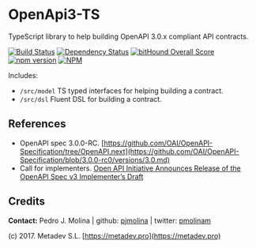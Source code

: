 # OpenApi3-TS

TypeScript library to help building OpenAPI 3.0.x compliant API contracts.


[![Build Status](https://travis-ci.org/metadevpro/openapi3-ts.svg?branch=master)](https://travis-ci.org/metadevpro/openapi3-ts)
[![Dependency Status](https://david-dm.org/metadevpro/openapi3-ts.svg)](https://david-dm.org/metadevpro/openapi3-ts)
[![bitHound Overall Score](https://www.bithound.io/github/metadevpro/openapi3-ts/badges/score.svg)](https://www.bithound.io/github/metadevpro/openapi3-ts)
[![npm version](https://badge.fury.io/js/openapi3-ts.svg)](http://badge.fury.io/js/openapi3-ts)
[![NPM](https://nodei.co/npm/openapi3-ts.png?downloads=true&downloadRank=true&stars=true)](https://nodei.co/npm/openapi3-ts/)


Includes:

* `/src/model` TS typed interfaces for helping building a contract.
* `/src/dsl` Fluent DSL for building a contract.

## References

* OpenAPI spec 3.0.0-RC. [https://github.com/OAI/OpenAPI-Specification/tree/OpenAPI.next](https://github.com/OAI/OpenAPI-Specification/blob/3.0.0-rc0/versions/3.0.md)
* Call for implementers. [Open API Initiative Announces Release of the OpenAPI Spec v3 Implementer’s Draft](https://www.openapis.org/blog/2017/03/01/openapi-spec-3-implementers-draft-released)

## Credits
**Contact:** Pedro J. Molina | github: [pjmolina](https://github.com/pjmolina) | twitter: [pmolinam](https://twitter.com/pmolinam)

(c) 2017. Metadev S.L. [https://metadev.pro](https://metadev.pro)